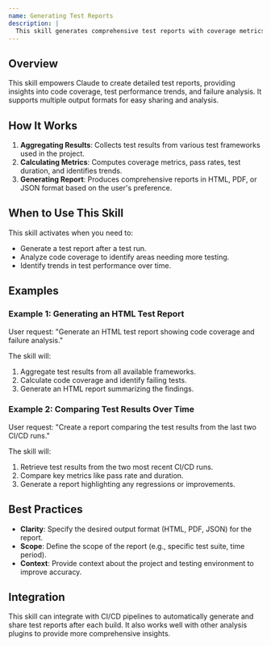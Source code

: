```yaml
---
name: Generating Test Reports
description: |
  This skill generates comprehensive test reports with coverage metrics, trends, and stakeholder-friendly formats (HTML, PDF, JSON). It aggregates test results from various frameworks, calculates key metrics (coverage, pass rate, duration), and performs trend analysis. Use this skill when the user requests a test report, coverage analysis, failure analysis, or historical comparisons of test runs. Trigger terms include "test report", "coverage report", "testing trends", "failure analysis", and "historical test data".
---
```


## Overview

This skill empowers Claude to create detailed test reports, providing insights into code coverage, test performance trends, and failure analysis. It supports multiple output formats for easy sharing and analysis.

## How It Works

1. **Aggregating Results**: Collects test results from various test frameworks used in the project.
2. **Calculating Metrics**: Computes coverage metrics, pass rates, test duration, and identifies trends.
3. **Generating Report**: Produces comprehensive reports in HTML, PDF, or JSON format based on the user's preference.

## When to Use This Skill

This skill activates when you need to:
- Generate a test report after a test run.
- Analyze code coverage to identify areas needing more testing.
- Identify trends in test performance over time.

## Examples

### Example 1: Generating an HTML Test Report

User request: "Generate an HTML test report showing code coverage and failure analysis."

The skill will:
1. Aggregate test results from all available frameworks.
2. Calculate code coverage and identify failing tests.
3. Generate an HTML report summarizing the findings.

### Example 2: Comparing Test Results Over Time

User request: "Create a report comparing the test results from the last two CI/CD runs."

The skill will:
1. Retrieve test results from the two most recent CI/CD runs.
2. Compare key metrics like pass rate and duration.
3. Generate a report highlighting any regressions or improvements.

## Best Practices

- **Clarity**: Specify the desired output format (HTML, PDF, JSON) for the report.
- **Scope**: Define the scope of the report (e.g., specific test suite, time period).
- **Context**: Provide context about the project and testing environment to improve accuracy.

## Integration

This skill can integrate with CI/CD pipelines to automatically generate and share test reports after each build. It also works well with other analysis plugins to provide more comprehensive insights.